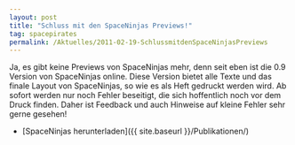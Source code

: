 ```yaml
---
layout: post
title: "Schluss mit den SpaceNinjas Previews!"
tag: spacepirates
permalink: /Aktuelles/2011-02-19-SchlussmitdenSpaceNinjasPreviews
---
```



Ja, es gibt keine Previews von SpaceNinjas mehr, denn seit eben ist die 0.9 Version von SpaceNinjas online. Diese Version bietet alle Texte und das finale Layout von SpaceNinjas, so wie es als Heft gedruckt werden wird. Ab sofort werden nur noch Fehler beseitigt, die sich hoffentlich noch vor dem Druck finden. Daher ist Feedback und auch Hinweise auf kleine Fehler sehr gerne gesehen!

- [SpaceNinjas herunterladen]({{ site.baseurl }}/Publikationen/)
